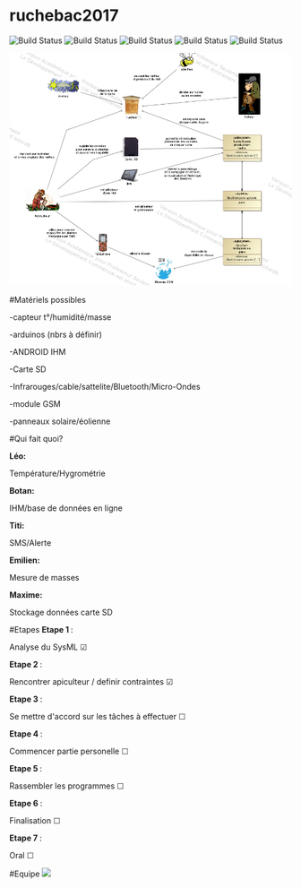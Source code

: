 # ruchebac2017
![Build Status](https://img.shields.io/badge/Emilien-0-yellow.svg?style=flat)
![Build Status](https://img.shields.io/badge/Titi-0-blue.svg?style=flat)
![Build Status](https://img.shields.io/badge/Maxime-0-green.svg?style=flat)
![Build Status](https://img.shields.io/badge/Leo-0-yellow.svg?style=flat)
![Build Status](https://img.shields.io/badge/Botan-0-red.svg?style=flat)

<img src="graph.png"/>


#Matériels possibles

<p>-capteur t°/humidité/masse </p>
<p>-arduinos (nbrs à définir)  </p>
<p>-ANDROID IHM  </p>
<p>-Carte SD  </p>
<p>-Infrarouges/cable/sattelite/Bluetooth/Micro-Ondes  </p>
<p>-module GSM </p>
<p>-panneaux solaire/éolienne   </p>


#Qui fait quoi?

<b>Léo: </b><p>Température/Hygrométrie </p>
<b>Botan: </b><p>IHM/base de données en ligne </p>
<b>Titi: </b><p>SMS/Alerte </p>
<b>Emilien: </b><p>Mesure de masses  </p>
<b>Maxime: </b><p>Stockage données carte SD </p>


#Etapes
<b>Etape 1 </b> : <p>Analyse du SysML &#9745; </p>
<b>Etape 2 </b> : <p>Rencontrer apiculteur / definir contraintes &#9745;</p>
<b>Etape 3 </b> : <p>Se mettre d'accord sur les tâches à effectuer &#9744;</p>
<b>Etape 4 </b> : <p>Commencer partie personelle &#9744;</p>
<b>Etape 5 </b> : <p>Rassembler les programmes &#9744;</p>
<b>Etape 6 </b> : <p>Finalisation &#9744;</p>
<b>Etape 7 </b> : <p>Oral &#9744;</p>

#Equipe
<img src="20161214_102659.jpg"/>


